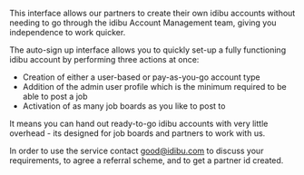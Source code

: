 <p>This interface allows our partners to create their own idibu accounts without needing to go through the idibu&nbsp;Account Management team, giving you independence to work quicker.</p>
<p>The auto-sign up interface allows you to quickly set-up a fully functioning idibu account by performing three actions at once:</p>
<ul>
	<li>
		Creation of either a user-based or pay-as-you-go account type</li>
	<li>
		Addition of the admin user profile which is the minimum required to be able to post a job</li>
	<li>
		Activation of as many job boards as you like to post to</li>
</ul>
<p>It means you can hand out ready-to-go idibu accounts with very little overhead - its designed for job boards and partners to work with us.</p>
<p>In order to use the service contact <a href="mailto:good@idibu.com">good@idibu.com</a> to discuss your requirements, to agree a referral scheme, and to get a partner id created.<br />
	&nbsp;</p>
